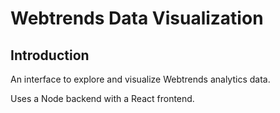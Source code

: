 # Webtrends Data Visualization

## Introduction

An interface to explore and visualize Webtrends analytics data.

Uses a Node backend with a React frontend.
